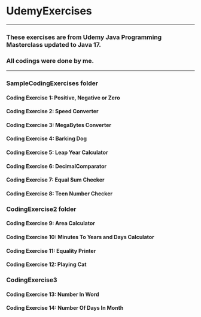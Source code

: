 # UdemyExercises
<hr>

### These exercises are from Udemy Java Programming Masterclass  updated to Java 17. 
### All codings were done by me.

<hr>

### SampleCodingExercises folder
#### Coding Exercise 1: Positive, Negative or Zero
#### Coding Exercise 2: Speed Converter
#### Coding Exercise 3: MegaBytes Converter
#### Coding Exercise 4: Barking Dog
#### Coding Exercise 5: Leap Year Calculator
#### Coding Exercise 6: DecimalComparator
#### Coding Exercise 7: Equal Sum Checker
#### Coding Exercise 8: Teen Number Checker

### CodingExercise2 folder
#### Coding Exercise 9: Area Calculator
#### Coding Exercise 10: Minutes To Years and Days Calculator
#### Coding Exercise 11: Equality Printer
#### Coding Exercise 12: Playing Cat

### CodingExercise3
#### Coding Exercise 13: Number In Word
#### Coding Exercise 14: Number Of Days In Month


